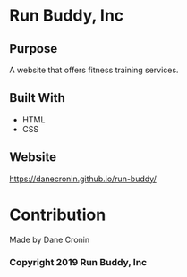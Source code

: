 # Run Buddy, Inc

## Purpose

A website that offers fitness training services.

## Built With
* HTML
* CSS

## Website

https://danecronin.github.io/run-buddy/


# Contribution

Made by Dane Cronin

### Copyright 2019 Run Buddy, Inc
